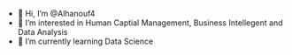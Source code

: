 - 👋 Hi, I’m @Alhanouf4
- 👀 I’m interested in Human Captial Management, Business Intellegent and Data Analysis
- 🌱 I’m currently learning Data Science

<!---
Alhanouf4/Alhanouf4 is a ✨ special ✨ repository because its `README.md` (this file) appears on your GitHub profile.
You can click the Preview link to take a look at your changes.
--->
